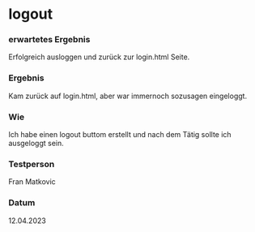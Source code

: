 # logout

### erwartetes Ergebnis

Erfolgreich ausloggen und zurück zur login.html Seite.

### Ergebnis

Kam zurück auf login.html, aber war immernoch sozusagen eingeloggt.

### Wie

Ich habe einen logout buttom erstellt und nach dem Tätig sollte ich ausgeloggt sein.

### Testperson

Fran Matkovic

### Datum

12.04.2023
